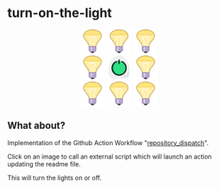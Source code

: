 # turn-on-the-light

<div align="center">
  <a href='https://noweh-scripts.000webhostapp.com/github-push-repository.php'><img src="https://raw.githubusercontent.com/noweh/turn-on-the-light/master/assets/bulb-on.png" alt="Bulb ON" height="56"/></a>
  <a href='https://noweh-scripts.000webhostapp.com/github-push-repository.php'><img src="https://raw.githubusercontent.com/noweh/turn-on-the-light/master/assets/bulb-on.png" alt="Bulb ON" height="56"/></a>
  <a href='https://noweh-scripts.000webhostapp.com/github-push-repository.php'><img src="https://raw.githubusercontent.com/noweh/turn-on-the-light/master/assets/bulb-on.png" alt="Bulb ON" height="56"/></a>
</div>
<div align="center">
  <a href='https://noweh-scripts.000webhostapp.com/github-push-repository.php'><img src="https://raw.githubusercontent.com/noweh/turn-on-the-light/master/assets/bulb-on.png" alt="Bulb ON" height="56"/></a>
  <a href="https://noweh-scripts.000webhostapp.com/github-push-repository.php"><img src="https://raw.githubusercontent.com/noweh/turn-on-the-light/master/assets/power-on.png" alt="Power ON" height="56"/></a>
  <a href='https://noweh-scripts.000webhostapp.com/github-push-repository.php'><img src="https://raw.githubusercontent.com/noweh/turn-on-the-light/master/assets/bulb-on.png" alt="Bulb ON" height="56"/></a>
</div>
<div align="center">
  <a href='https://noweh-scripts.000webhostapp.com/github-push-repository.php'><img src="https://raw.githubusercontent.com/noweh/turn-on-the-light/master/assets/bulb-on.png" alt="Bulb ON" height="56"/></a>
  <a href='https://noweh-scripts.000webhostapp.com/github-push-repository.php'><img src="https://raw.githubusercontent.com/noweh/turn-on-the-light/master/assets/bulb-on.png" alt="Bulb ON" height="56"/></a>
  <a href='https://noweh-scripts.000webhostapp.com/github-push-repository.php'><img src="https://raw.githubusercontent.com/noweh/turn-on-the-light/master/assets/bulb-on.png" alt="Bulb ON" height="56"/></a>
</div>

## What about?

Implementation of the Github Action Workflow "[repository_dispatch](https://github.com/marketplace/actions/repository-dispatch)".

Click on an image to call an external script which will launch an action updating the readme file.

This will turn the lights on or off.
